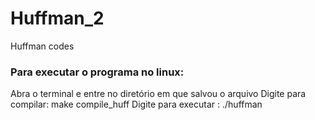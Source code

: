 # Huffman_2
Huffman codes

### Para executar o programa no linux:
Abra o terminal e entre no diretório em que salvou o arquivo
Digite para compilar: make compile_huff
Digite para executar : ./huffman
